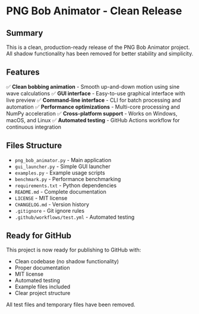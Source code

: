 # PNG Bob Animator - Clean Release

## Summary

This is a clean, production-ready release of the PNG Bob Animator project. All shadow functionality has been removed for better stability and simplicity.

## Features

✅ **Clean bobbing animation** - Smooth up-and-down motion using sine wave calculations
✅ **GUI interface** - Easy-to-use graphical interface with live preview
✅ **Command-line interface** - CLI for batch processing and automation
✅ **Performance optimizations** - Multi-core processing and NumPy acceleration
✅ **Cross-platform support** - Works on Windows, macOS, and Linux
✅ **Automated testing** - GitHub Actions workflow for continuous integration

## Files Structure

- `png_bob_animator.py` - Main application
- `gui_launcher.py` - Simple GUI launcher
- `examples.py` - Example usage scripts
- `benchmark.py` - Performance benchmarking
- `requirements.txt` - Python dependencies
- `README.md` - Complete documentation
- `LICENSE` - MIT license
- `CHANGELOG.md` - Version history
- `.gitignore` - Git ignore rules
- `.github/workflows/test.yml` - Automated testing

## Ready for GitHub

This project is now ready for publishing to GitHub with:
- Clean codebase (no shadow functionality)
- Proper documentation
- MIT license
- Automated testing
- Example files included
- Clear project structure

All test files and temporary files have been removed.
